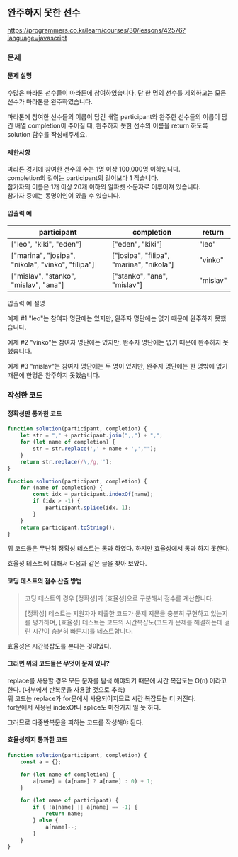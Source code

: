 ## 완주하지 못한 선수
https://programmers.co.kr/learn/courses/30/lessons/42576?language=javascript

### 문제

#### 문제 설명
수많은 마라톤 선수들이 마라톤에 참여하였습니다. 단 한 명의 선수를 제외하고는 모든 선수가 마라톤을 완주하였습니다.

마라톤에 참여한 선수들의 이름이 담긴 배열 participant와 완주한 선수들의 이름이 담긴 배열 completion이 주어질 때, 완주하지 못한 선수의 이름을 return 하도록 solution 함수를 작성해주세요.

#### 제한사항
마라톤 경기에 참여한 선수의 수는 1명 이상 100,000명 이하입니다.\
completion의 길이는 participant의 길이보다 1 작습니다.\
참가자의 이름은 1개 이상 20개 이하의 알파벳 소문자로 이루어져 있습니다.\
참가자 중에는 동명이인이 있을 수 있습니다.

#### 입출력 예
|participant |completion|return|
|------------|---|---|
|["leo", "kiki", "eden"]|["eden", "kiki"]|"leo"|
|["marina", "josipa", "nikola", "vinko", "filipa"]|["josipa", "filipa", "marina", "nikola"]|"vinko"|
|["mislav", "stanko", "mislav", "ana"]|["stanko", "ana", "mislav"]|"mislav"|

입출력 예 설명

예제 #1
"leo"는 참여자 명단에는 있지만, 완주자 명단에는 없기 때문에 완주하지 못했습니다.

예제 #2
"vinko"는 참여자 명단에는 있지만, 완주자 명단에는 없기 때문에 완주하지 못했습니다.

예제 #3
"mislav"는 참여자 명단에는 두 명이 있지만, 완주자 명단에는 한 명밖에 없기 때문에 한명은 완주하지 못했습니다.

### 작성한 코드
#### 정확성만 통과한 코드
```javascript
function solution(participant, completion) {
    let str = "," + participant.join(",,") + ",";
    for (let name of completion) {
        str = str.replace(',' + name + ',',"");
    }
    return str.replace(/\,/g,'');
}
```
```javascript
function solution(participant, completion) {
    for (name of completion) {
        const idx = participant.indexOf(name);
        if (idx > -1) {
            participant.splice(idx, 1);
        }
    }
    return participant.toString();
}
```

위 코드들은 무난히 정확성 테스트는 통과 하였다. 하지만 효율성에서 통과 하지 못한다.

효율성 테스트에 대해서 다음과 같은 글을 찾아 보았다.

#### 코딩 테스트의 점수 산출 방법

>코딩 테스트의 경우 [정확성]과 [효율성]으로 구분해서 점수를 계산합니다.
>
>[정확성] 테스트는 지원자가 제출한 코드가 문제 지문을 충분히 구현하고 있는지를 평가하며, [효율성] 테스트는 코드의 시간복잡도(코드가 문제를 해결하는데 걸린 시간이 충분히 빠른지)를 테스트합니다.

효율성은 시간복잡도를 본다는 것이었다.

#### 그러면 위의 코드들은 무엇이 문제 였나?
replace를 사용할 경우 모든 문자를 탐색 해야되기 때문에 시간 복잡도는 O(n) 이라고 한다. (내부에서 반복문을 사용할 것으로 추측)\
위 코드는 replace가 for문에서 사용되어지므로 시간 복잡도는 더 커진다.\
for문에서 사용된 indexOf나 splice도 마찬가지 일 듯 하다.

그러므로 다중반복문을 피하는 코드를 작성해야 된다.

#### 효율성까지 통과한 코드
```javascript
function solution(participant, completion) {
    const a = {};

    for (let name of completion) {
        a[name] = (a[name] ? a[name] : 0) + 1;
    }

    for (let name of participant) {
        if ( !a[name] || a[name] == -1) {
            return name;
        } else {
            a[name]--;
        }
    }
}
```

